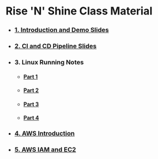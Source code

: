 # **Rise 'N' Shine** Class Material

- ### [**1. Introduction and Demo Slides**](1.DevOps-Demo.pdf)

- ### [**2. CI and CD Pipeline Slides**](2.CI-and-CD-Pipeline.pdf)

- ### **3. Linux Running Notes**

    - #### [**Part 1**](3.Linux_Material_Part_1.pdf)
    - #### [**Part 2**](3.Linux_Material_Part_2.pdf)
    - #### [**Part 3**](3.Linux_Material_Part_3.pdf)
    - #### [**Part 4**](3.Linux_Material_Part_4.pdf)

- ### [**4. AWS Introduction**](4.AWS-Introduction.pdf)

- ### [**5. AWS IAM and EC2**]()


